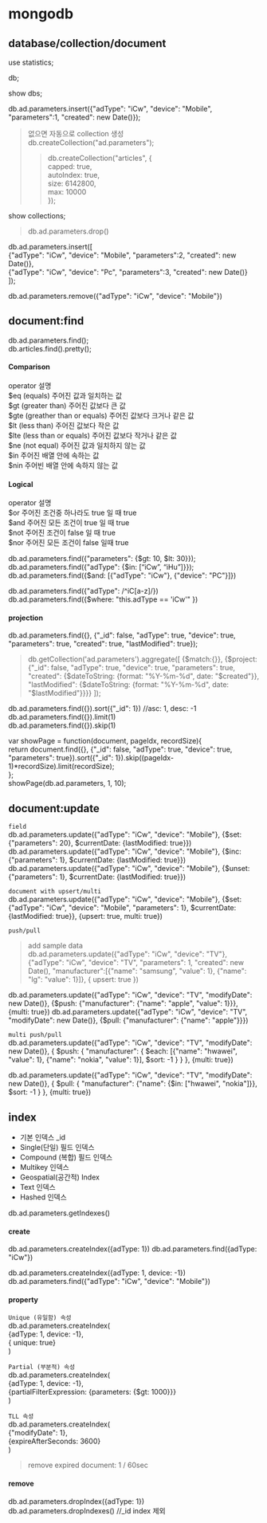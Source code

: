 # mongodb

## database/collection/document

use statistics;  

db;  

show dbs;  

db.ad.parameters.insert({"adType": "iCw", "device": "Mobile", "parameters":1, "created": new Date()});  
>없으면 자동으로 collection 생성  
>db.createCollection("ad.parameters");
>>db.createCollection("articles", {  
    capped: true,  
    autoIndex: true,  
    size: 6142800,  
    max: 10000  
});  

show collections;  

> db.ad.parameters.drop()  

db.ad.parameters.insert([  
    {"adType": "iCw", "device": "Mobile", "parameters":2, "created": new Date()},  
    {"adType": "iCw", "device": "Pc", "parameters":3, "created": new Date()}  
]);  

db.ad.parameters.remove({"adType": "iCw", "device": "Mobile"})  

## document:find
db.ad.parameters.find();  
db.articles.find().pretty();  

#### Comparison
operator	설명  
$eq	(equals) 주어진 값과 일치하는 값  
$gt	(greater than) 주어진 값보다 큰 값  
$gte	(greather than or equals) 주어진 값보다 크거나 같은 값  
$lt	(less than) 주어진 값보다 작은 값  
$lte	(less than or equals) 주어진 값보다 작거나 같은 값  
$ne	(not equal) 주어진 값과 일치하지 않는 값  
$in	주어진 배열 안에 속하는 값  
$nin	주어빈 배열 안에 속하지 않는 값  

#### Logical
operator	설명  
$or	주어진 조건중 하나라도 true 일 때 true  
$and	주어진 모든 조건이 true 일 때 true  
$not	주어진 조건이 false 일 때 true  
$nor	주어진 모든 조건이 false 일때 true  

db.ad.parameters.find({"parameters": {$gt: 10, $lt: 30}});  
db.ad.parameters.find({"adType": {$in: [“iCw”, “iHu”]}});  
db.ad.parameters.find({$and: [{"adType": "iCw"}, {"device": "PC"}]})  

db.ad.parameters.find({"adType": /^iC[a-z]/})  
db.ad.parameters.find({$where: "this.adType == 'iCw'" })  


#### projection
db.ad.parameters.find({}, {"_id": false, "adType": true, "device": true, "parameters": true, "created": true, "lastModified": true});  
>db.getCollection('ad.parameters').aggregate([
    {$match:{}},
    {$project:{"_id": false, "adType": true, "device": true, "parameters": true, "created": {$dateToString: {format: "%Y-%m-%d", date: "$created"}}, "lastModified": {$dateToString: {format: "%Y-%m-%d", date: "$lastModified"}}}}
]);

db.ad.parameters.find({}).sort({"_id": 1}) //asc: 1, desc: -1  
db.ad.parameters.find({}).limit(1)  
db.ad.parameters.find({}).skip(1)  

var showPage = function(document, pageIdx, recordSize){  
    return document.find({}, {"_id": false, "adType": true, "device": true, "parameters": true}).sort({"_id": 1}).skip((pageIdx-1)*recordSize).limit(recordSize);  
};  
showPage(db.ad.parameters, 1, 10);

## document:update
`field`  
db.ad.parameters.update({"adType": "iCw", "device": "Mobile"}, {$set: {"parameters": 20}, $currentDate: {lastModified: true}})  
db.ad.parameters.update({"adType": "iCw", "device": "Mobile"}, {$inc: {"parameters": 1}, $currentDate: {lastModified: true}})  
db.ad.parameters.update({"adType": "iCw", "device": "Mobile"}, {$unset: {"parameters": 1}, $currentDate: {lastModified: true}})

`document with upsert/multi`  
db.ad.parameters.update({"adType": "iCw", "device": "Mobile"}, {$set: {"adType": "iCw", "device": "Mobile", "parameters": 1}, $currentDate: {lastModified: true}}, {upsert: true, multi: true})


`push/pull`  
>add sample data  
db.ad.parameters.update({"adType": "iCw", "device": "TV"}, {"adType": "iCw", "device": "TV", "parameters": 1, "created": new Date(), "manufacturer":[{"name": "samsung", "value": 1}, {"name": "lg": "value": 1}]}, { upsert: true })

db.ad.parameters.update({"adType": "iCw", "device": "TV", "modifyDate": new Date()}, {$push: {"manufacturer": {"name": "apple", "value": 1}}}, {multi: true})
db.ad.parameters.update({"adType": "iCw", "device": "TV", "modifyDate": new Date()}, {$pull: {"manufacturer": {"name": "apple"}}})

`multi push/pull`  
db.ad.parameters.update({"adType": "iCw", "device": "TV", "modifyDate": new Date()}, {
    $push: {
        "manufacturer": {
            $each: [{"name": "hwawei", "value": 1}, {"name": "nokia", "value": 1}],
            $sort: -1
        }
    }
}, {multi: true})

db.ad.parameters.update({"adType": "iCw", "device": "TV", "modifyDate": new Date()}, {
    $pull: {
        "manufacturer": {"name": {$in: ["hwawei", "nokia"]}},
        $sort: -1
    }
}, {multi: true})


## index

- 기본 인덱스 _id
- Single(단일) 필드 인덱스
- Compound (복합)  필드 인덱스
- Multikey 인덱스
- Geospatial(공간적) Index
- Text 인덱스
- Hashed 인덱스

db.ad.parameters.getIndexes()

#### create
db.ad.parameters.createIndex({adType: 1})
db.ad.parameters.find({adType: "iCw"})

db.ad.parameters.createIndex({adType: 1, device: -1})
db.ad.parameters.find({"adType": "iCw", "device": "Mobile"})

#### property
`Unique (유일함) 속성`  
db.ad.parameters.createIndex(  
    {adType: 1, device: -1},  
    { unique: true}  
)  

`Partial (부분적) 속성`  
db.ad.parameters.createIndex(  
    {adType: 1, device: -1},  
    {partialFilterExpression: {parameters: {$gt: 1000}}}  
)  

`TLL 속성`  
db.ad.parameters.createIndex(  
    {"modifyDate": 1},  
    {expireAfterSeconds: 3600}  
)  
>remove expired document: 1 / 60sec  

#### remove
db.ad.parameters.dropIndex({adType: 1})  
db.ad.parameters.dropIndexes() //_id index 제외  

